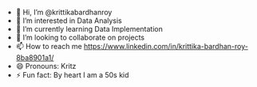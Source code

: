 - 👋 Hi, I’m @krittikabardhanroy
- 👀 I’m interested in Data Analysis
- 🌱 I’m currently learning Data Implementation
- 💞️ I’m looking to collaborate on projects
- 📫 How to reach me https://www.linkedin.com/in/krittika-bardhan-roy-8ba8901a1/
- 😄 Pronouns: Kritz
- ⚡ Fun fact: By heart I am a 50s kid

<!---
krittikabardhanroy/krittikabardhanroy is a ✨ special ✨ repository because its `README.md` (this file) appears on your GitHub profile.
You can click the Preview link to take a look at your changes.
--->
